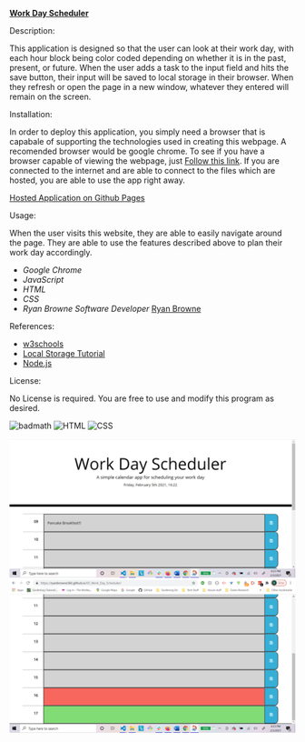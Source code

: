 [**Work Day Scheduler**](https://github.com/ryanbrowne360/05_Work_Day_Scheduler)

Description:

This application is designed so that the user can look at their work day, with each hour block being color coded depending on whether it is in the past, present, or future. When the user adds a task to the input field and hits the save button, their input will be saved to local storage in their browser. When they refresh or open the page in a new window, whatever they entered will remain on the screen.

Installation:

In order to deploy this application, you simply need a browser that is capabale of supporting the technologies used in creating this webpage. A recomended browser would be google chrome. To see if you have a browser capable of viewing the webpage, just [Follow this link](https://ryanbrowne360.github.io/05_Work_Day_Scheduler/). If you are connected to the internet and are able to connect to the files which are hosted, you are able to use the app right away.

[Hosted Application on Github Pages](https://ryanbrowne360.github.io/05_Work_Day_Scheduler/)

Usage:

When the user visits this website, they are able to easily navigate around the page. They are able to use the features described above to plan their work day accordingly.

- *Google Chrome*
- *JavaScript*
- *HTML*
- *CSS*
- *Ryan Browne Software Developer* [Ryan Browne](https://github.com/ryanbrowne360/)

References:

- [w3schools](https://www.w3schools.com/)
- [Local Storage Tutorial](https://blog.usejournal.com/localstorage-what-is-it-d589a0803de0)
- [Node.js](https://nodejs.org/en/docs/)

License:

No License is required. You are free to use and modify this program as desired.

![badmath](https://img.shields.io/github/languages/top/nielsenjared/badmath)
![HTML](https://img.shields.io/badge/HTML-100%25-orange)
![CSS](https://img.shields.io/badge/CSS-100%25-yellowgreen)

![image](https://github.com/ryanbrowne360/05_Work_Day_Scheduler/blob/main/Screenshot%202021-02-05%20162322.png)
![image](https://github.com/ryanbrowne360/05_Work_Day_Scheduler/blob/main/Screenshot%202021-02-05%20162400.png)
